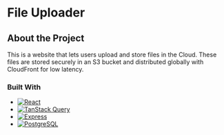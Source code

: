 # File Uploader

## About the Project

This is a website that lets users upload and store files in the Cloud. These files are stored securely in an S3 bucket and distributed globally with CloudFront for low latency.

### Built With

* [![React][React.js]][React-url]
* [![TanStack Query][Tanstack-query]][Tanstack-url]
* [![Express][Express.js]][Express-url]
* [![PostgreSQL][PostgreSQL]][Postgres-url]

<!-- MARKDOWN LINKS & IMAGES -->
<!-- https://www.markdownguide.org/basic-syntax/#reference-style-links -->
[React.js]: https://img.shields.io/badge/React-20232A?style=for-the-badge&logo=react&logoColor=61DAFB
[React-url]: https://reactjs.org/
[Tanstack-query]: https://img.shields.io/badge/TanStack%20Query-FF4154?style=for-the-badge&logo=react-query&logoColor=white
[Tanstack-url]: https://tanstack.com/query
[Express.js]: https://img.shields.io/badge/Express.js-404D59?style=for-the-badge
[Express-url]: https://expressjs.com/
[PostgreSQL]: https://img.shields.io/badge/PostgreSQL-336791?style=for-the-badge&logo=postgresql&logoColor=white
[Postgres-url]: https://www.postgresql.org/
